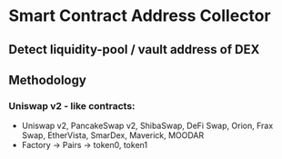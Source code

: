 # Smart Contract Address Collector
## Detect liquidity-pool / vault address of DEX


## Methodology
### Uniswap v2 - like contracts:
- Uniswap v2, PancakeSwap v2, ShibaSwap, DeFi Swap, Orion, Frax Swap, EtherVista, SmarDex, Maverick, MOODAR
- Factory -> Pairs -> token0, token1
